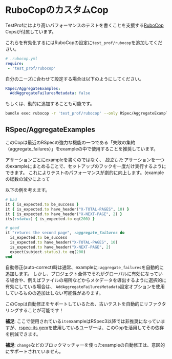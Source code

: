 # RuboCopのカスタムCop

TestProfにはより高いパフォーマンスのテストを書くことを支援する[RuboCop](https://github.com/bbatsov/rubocop) Copsが付属しています。

これらを有効化するにはRuboCopの設定に`test_prof/rubocop`を追加してください。

```yml
# .rubocop.yml
require:
 - 'test_prof/rubocop'
```

自分のニーズに合わせて設定する場合は以下のようにしてください。

```yml
RSpec/AggregateExamples:
  AddAggregateFailuresMetadata: false
```

もしくは、動的に追加することも可能です。

```sh
bundle exec rubocop -r 'test_prof/rubocop' --only RSpec/AggregateExamples
```

## RSpec/AggregateExamples

このCopは最近のRSpecの強力な機能の一つである「失敗の集約（aggregate_failures）」をexampleの中で使用することを推奨しています。

アサーションごとにexampleを書くのではなく、 _独立した_ アサーションを一つのexampleにまとめることで、セットアップのフックを一度だけ実行するようにできます。
これによりテストのパフォーマンスが劇的に向上します。(exampleの総数の減少によって

以下の例を考えます。

```ruby
# bad
it { is_expected.to be_success }
it { is_expected.to have_header("X-TOTAL-PAGES", 10) }
it { is_expected.to have_header("X-NEXT-PAGE", 2) }
its(:status) { is_expected.to eq(200) }

# good
it "returns the second page", :aggregate_failures do
  is_expected.to be_success
  is_expected.to have_header("X-TOTAL-PAGES", 10)
  is_expected.to have_header("X-NEXT-PAGE", 2)
  expect(subject.status).to eq(200)
end
```

自動修正(auto-correct)時は通常、exampleに`:aggregate_failures`を自動的に追加します。
しかし、プロジェクト全体でそれがグローバルに有効になっている場合や、例えばファイルの場所などからメタデータを導出するように選択的に有効にしている場合は、 `AddAggregateFailuresMetadata`設定オプションを使用しているものの追加はしない可能性があります。

このCopは自動修正をサポートしているため、古いテストを自動的にリファクタリングすることが可能です！

**補足**: ここで使用されている`its`exampleはRSpec3以降では非推奨になっていますが、[rspec-its gem](https://github.com/rspec/rspec-its)を使用しているユーザーは、このCopを活用してその依存を削減できます。

**補足**: `change`などのブロックマッチャーを使ったexampleの自動修正は、意図的にサポートされていません。
